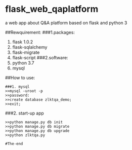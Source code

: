 # flask_web_qaplatform
a web app about Q&amp;A platform based on flask and python 3

##Rewquirement:
###1.packages:
1. flask 1.0.2
2. flask-sqlalchemy
3. flask-migrate
4. flask-script
###2.software:
1. python 3.7
2. mysql


##How to use:
```
###1. mysql
>>mysql -uroot -p
>>password:
>>create database zlktqa_demo;
>>exit;
```

###2. start-up app
```
>>python manage.py db init
>>python manage.py db migrate
>>python manage.py db upgrade
>>python zlktqa.py

#The-end



